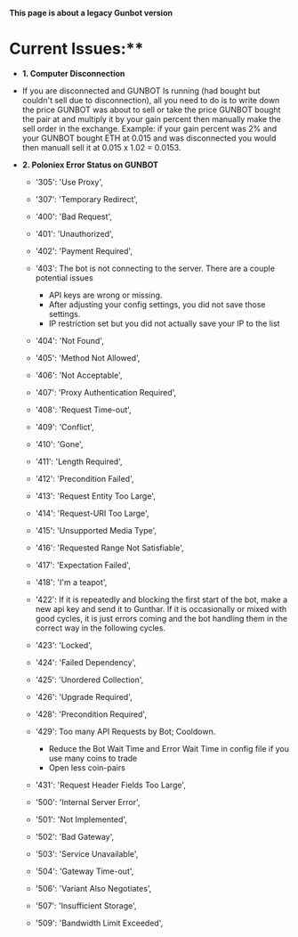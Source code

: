 **This page is about a legacy Gunbot version**



#  Current Issues:**

 - **1. Computer Disconnection**
  - If you are disconnected and GUNBOT Is running (had bought but couldn't sell due to disconnection), all you need to do is to write down the price GUNBOT was about to sell or take the price GUNBOT bought the pair at and multiply it by your gain percent then manually make the sell order in the exchange. Example: if your gain percent was 2% and your GUNBOT bought ETH at 0.015 and was disconnected you would then manuall sell it at 0.015 x 1.02 = 0.0153.

 - **2. Poloniex Error Status on GUNBOT**
   - '305': 'Use Proxy',
   - '307': 'Temporary Redirect',
   - '400': 'Bad Request',
   - '401': 'Unauthorized',
   - '402': 'Payment Required',
   - '403': The bot is not connecting to the server.  There are a couple potential issues
     - API keys are wrong or missing.
     - After adjusting your config settings, you did not save those settings.
     - IP restriction set but you did not actually save your IP to the list
   - '404': 'Not Found',
   - '405': 'Method Not Allowed',
   - '406': 'Not Acceptable',
   - '407': 'Proxy Authentication Required',
   - '408': 'Request Time-out',
   - '409': 'Conflict',
   - '410': 'Gone',
   - '411': 'Length Required',
   - '412': 'Precondition Failed',
   - '413': 'Request Entity Too Large',
   - '414': 'Request-URI Too Large',
   - '415': 'Unsupported Media Type',
   - '416': 'Requested Range Not Satisfiable',
   - '417': 'Expectation Failed',
   - '418': 'I\'m a teapot',
   - '422': If it is repeatedly and blocking the first start of the bot, make a new api key and send it to Gunthar. If it is occasionally or mixed with good cycles, it is just errors coming and the bot handling them in the correct way in the following cycles.

   - '423': 'Locked',
   - '424': 'Failed Dependency',
   - '425': 'Unordered Collection',
   - '426': 'Upgrade Required',
   - '428': 'Precondition Required',
   - '429': Too many API Requests by Bot; Cooldown.
     - Reduce the Bot Wait Time and Error Wait Time in config file if you use many coins to trade
     - Open less coin-pairs

   - '431': 'Request Header Fields Too Large',
   - '500': 'Internal Server Error',
   - '501': 'Not Implemented',
   - '502': 'Bad Gateway',
   - '503': 'Service Unavailable',
   - '504': 'Gateway Time-out',
   - '506': 'Variant Also Negotiates',
   - '507': 'Insufficient Storage',
   - '509': 'Bandwidth Limit Exceeded',